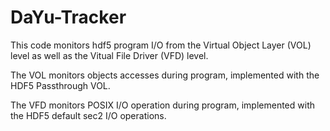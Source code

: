 # DaYu-Tracker

This code monitors hdf5 program I/O from the Virtual Object Layer (VOL) level as well as the Vitual File Driver (VFD) level.


The VOL monitors objects accesses during program, implemented with the HDF5 Passthrough VOL.


The VFD monitors POSIX I/O operation during program, implemented with the HDF5 default sec2 I/O operations.


